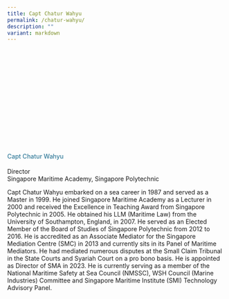 ```yaml
---
title: Capt Chatur Wahyu
permalink: /chatur-wahyu/
description: ""
variant: markdown
---
```

<div class="row">
<div class="col is-3">
	<div class="speaker-image-wrapper" style="background-image: url(/images/Speakers/2024/Speaker_-_Capt_Chatur_Wahyu.png)"></div></div>
<div class="col is-9 speaker-details">
<h4>Capt           Chatur Wahyu</h4>
<p>Director<br>Singapore Maritime Academy, Singapore Polytechnic</p>
<p>          Capt Chatur Wahyu embarked on a sea career in 1987 and served as a Master in 1999. He joined Singapore Maritime Academy as a Lecturer in 2000 and received the Excellence in Teaching Award from Singapore Polytechnic in 2005. He obtained his LLM (Maritime Law) from the University of Southampton, England, in 2007. He served as an Elected Member of the Board of Studies of Singapore Polytechnic from 2012 to 2016. He is accredited as an Associate Mediator for the Singapore Mediation Centre (SMC) in 2013 and currently sits in its Panel of Maritime Mediators. He had mediated numerous disputes at the Small Claim Tribunal in the State Courts and Syariah Court on a pro bono basis. He is appointed as Director of SMA in 2023. He is currently serving as a member of the National Maritime Safety at Sea Council (NMSSC), WSH Council (Marine Industries) Committee and Singapore Maritime Institute (SMI) Technology Advisory Panel.</p>

</div>
</div>
<style type="text/css"> 
	.speaker-image-wrapper{
    height: 220px;
    width: 220px;
    background-position: center center;
    background-size: cover;
    border-radius: 50%;
    background-repeat: no-repeat;
    margin: 0 auto;
  }
  .image-adjust{
		object-fit: cover;
		height: 220px;
		width: 100%;
		border-radius:50%;
		object-position: top center;
	}
.is-left{
text-align: left;
}
h4{
font-weight: 500; 
color: #337B9A !important;
}
.speaker-details p { text-align: justified; }
</style>
